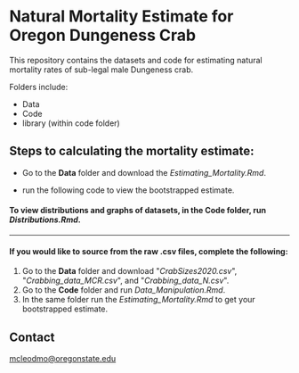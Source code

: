 # Natural Mortality Estimate for Oregon Dungeness Crab 


This repository contains the datasets and code for estimating natural mortality rates of sub-legal male Dungeness crab. 

Folders include:
- Data 
- Code 
- library (within code folder)

## Steps to calculating the mortality estimate:
- Go to the **Data** folder and download the *Estimating_Mortality.Rmd*.

- run the following code to view the bootstrapped estimate.


#### To view distributions and graphs of datasets, in the **Code** folder, run *Distributions.Rmd*. 
---
#### If you would like to source from the raw .csv files, complete the following:
1. Go to the **Data** folder and download "*CrabSizes2020.csv*", "*Crabbing_data_MCR.csv*", and "*Crabbing_data_N.csv*".
2. Go to the **Code** folder and run *Data_Manipulation.Rmd*. 
3. In the same folder run the *Estimating_Mortality.Rmd* to get your bootstrapped estimate.


## Contact
mcleodmo@oregonstate.edu


